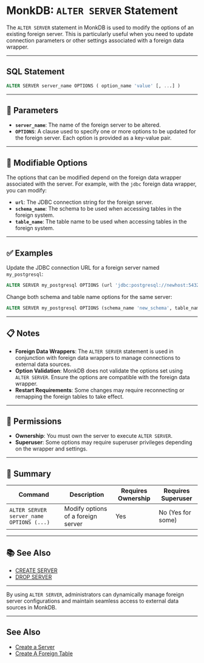 # MonkDB: `ALTER SERVER` Statement

The `ALTER SERVER` statement in MonkDB is used to modify the options of an existing foreign server. This is particularly useful when you need to update connection parameters or other settings associated with a foreign data wrapper.

---

## SQL Statement

```sql
ALTER SERVER server_name OPTIONS ( option_name 'value' [, ...] )
```

---

## 🚀 Parameters

- **`server_name`**: The name of the foreign server to be altered.
- **`OPTIONS`**: A clause used to specify one or more options to be updated for the foreign server. Each option is provided as a key-value pair.

---

## 🔧 Modifiable Options

The options that can be modified depend on the foreign data wrapper associated with the server. For example, with the `jdbc` foreign data wrapper, you can modify:

- **`url`**: The JDBC connection string for the foreign server.
- **`schema_name`**: The schema to be used when accessing tables in the foreign system.
- **`table_name`**: The table name to be used when accessing tables in the foreign system.

---

## ✅ Examples

Update the JDBC connection URL for a foreign server named `my_postgresql`:

```sql
ALTER SERVER my_postgresql OPTIONS (url 'jdbc:postgresql://newhost:5432/');
```

Change both schema and table name options for the same server:

```sql
ALTER SERVER my_postgresql OPTIONS (schema_name 'new_schema', table_name 'new_table');
```

---

## 📋 Notes

- **Foreign Data Wrappers**: The `ALTER SERVER` statement is used in conjunction with foreign data wrappers to manage connections to external data sources.
- **Option Validation**: MonkDB does not validate the options set using `ALTER SERVER`. Ensure the options are compatible with the foreign data wrapper.
- **Restart Requirements**: Some changes may require reconnecting or remapping the foreign tables to take effect.

---

## 🔐 Permissions

- **Ownership**: You must own the server to execute `ALTER SERVER`.
- **Superuser**: Some options may require superuser privileges depending on the wrapper and settings.

---

## 🏁 Summary

| Command                                | Description                                 | Requires Ownership | Requires Superuser |
|----------------------------------------|---------------------------------------------|--------------------|--------------------|
| `ALTER SERVER server_name OPTIONS (...)` | Modify options of a foreign server          | Yes                | No (Yes for some)  |

---

## 📚 See Also

- [CREATE SERVER]()
- [DROP SERVER]()

---

By using `ALTER SERVER`, administrators can dynamically manage foreign server configurations and maintain seamless access to external data sources in MonkDB.

---

## See Also

- [Create a Server](./32_CREATE_SERVER.md)
- [Create A Foreign Table](./27_CREATE_FOREIGN_TABLE.md)